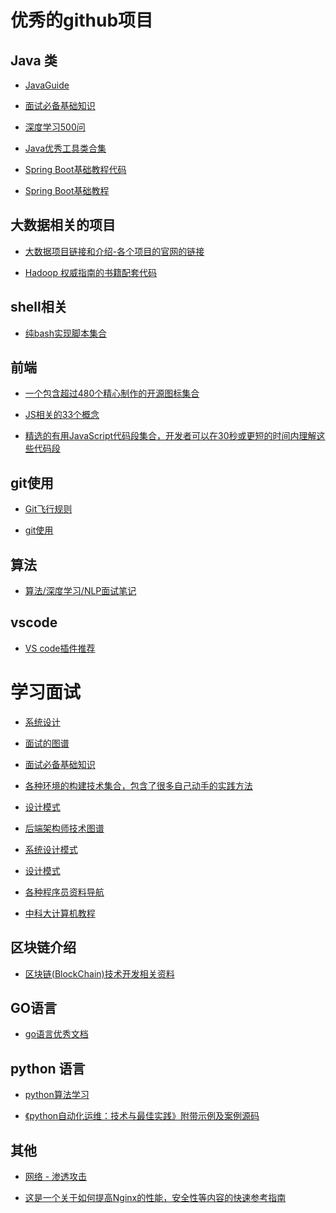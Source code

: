 # 优秀的github项目

## Java 类

- [JavaGuide](https://github.com/Snailclimb/JavaGuide) 

- [面试必备基础知识](https://github.com/CyC2018/CS-Notes)

- [深度学习500问](https://github.com/scutan90/DeepLearning-500-questions)

- [Java优秀工具类合集](https://github.com/oblac/jodd)


- [Spring Boot基础教程代码](https://github.com/dyc87112/SpringBoot-Learning)

- [Spring Boot基础教程](http://blog.didispace.com/Spring-Boot%E5%9F%BA%E7%A1%80%E6%95%99%E7%A8%8B/)

## 大数据相关的项目

- [大数据项目链接和介绍-各个项目的官网的链接](https://github.com/onurakpolat/awesome-bigdata)

- [Hadoop 权威指南的书籍配套代码](https://github.com/tomwhite/hadoop-book)

## shell相关

- [纯bash实现脚本集合](https://github.com/dylanaraps/pure-bash-bible)


## 前端

- [ 一个包含超过480个精心制作的开源图标集合](https://github.com/akveo/eva-icons)


- [JS相关的33个概念](https://github.com/leonardomso/33-js-concepts)

- [精选的有用JavaScript代码段集合，开发者可以在30秒或更短的时间内理解这些代码段](https://github.com/30-seconds/30-seconds-of-code)



## git使用

- [
Git飞行规则](https://github.com/k88hudson/git-flight-rules)

- [git使用](https://github.com/firstcontributions/first-contributions)


## 算法

- [
算法/深度学习/NLP面试笔记](https://github.com/imhuay/Algorithm_Interview_Notes-Chinese)


## vscode 

- [VS code插件推荐](https://github.com/viatsko/awesome-vscode)



# 学习面试
- [系统设计](https://github.com/donnemartin/system-design-primer/blob/master/README-zh-Hans.md)

- [面试的图谱](https://github.com/InterviewMap/CS-Interview-Knowledge-Map)

- [面试必备基础知识](https://github.com/CyC2018/CS-Notes)


- [各种环境的构建技术集合，包含了很多自己动手的实践方法](https://github.com/danistefanovic/build-your-own-x)


- [设计模式](https://github.com/DovAmir/awesome-design-patterns)

- [后端架构师技术图谱](https://github.com/xingshaocheng/architect-awesome)



- [系统设计模式](https://github.com/binhnguyennus/awesome-scalability)

- [设计模式](https://github.com/iluwatar/java-design-patterns)



- [各种程序员资料导航](https://github.com/stanzhai/be-a-professional-programmer)

- [中科大计算机教程](https://github.com/mbinary/USTC-CS-Courses-Resource)




## 区块链介绍

- [区块链(BlockChain)技术开发相关资料](https://github.com/chaozh/awesome-blockchain-cn)

## GO语言

- [go语言优秀文档](https://github.com/enocom/gopher-reading-list)

## python 语言

- [python算法学习](https://github.com/OmkarPathak/pygorithm)

- [《python自动化运维：技术与最佳实践》附带示例及案例源码](https://github.com/yorkoliu/pyauto)


## 其他

- [网络 - 渗透攻击](https://github.com/Micropoor/Micro8)

- [这是一个关于如何提高Nginx的性能，安全性等内容的快速参考指南](https://github.com/trimstray/nginx-quick-reference)